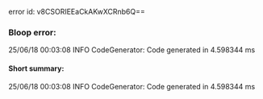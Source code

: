 error id: v8CSORIEEaCkAKwXCRnb6Q==
### Bloop error:

25/06/18 00:03:08 INFO CodeGenerator: Code generated in 4.598344 ms
#### Short summary: 

25/06/18 00:03:08 INFO CodeGenerator: Code generated in 4.598344 ms